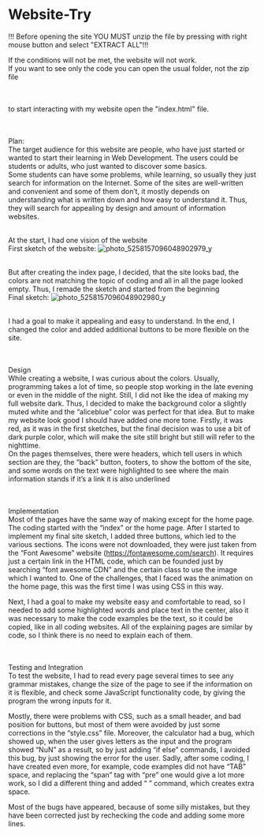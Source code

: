 # Website-Try

!!! Before opening the site YOU MUST unzip the file by pressing with right mouse button and select "EXTRACT ALL"!!! <br>

If the conditions will not be met, the website will not work. <br>
If you want to see only the code you can open the usual folder, not the zip file <br><br><br>



to start interacting with my website open the "index.html" file. <br><br><br>





Plan: <br>
The target audience for this website are people, who have just started or wanted to start their 
learning in Web Development. The users could be students or adults, who just wanted to 
discover some basics. <br>
Some students can have some problems, while learning, so usually they just search for 
information on the Internet. Some of the sites are well-written and convenient and some of them 
don’t, it mostly depends on understanding what is written down and how easy to understand it.
Thus, they will search for appealing by design and amount of information websites. <br><br>


At the start, I had one vision of the website <br>
First sketch of the website:
![photo_5258157096048902979_y](https://github.com/VerkholatIvan/Website-Try/assets/123458146/dafa1d7b-d440-4a67-973a-8c6bb1b19a0c)
<br><br>

But after creating the index page, I decided, that the site looks bad, the colors are not matching 
the topic of coding and all in all the page looked empty. Thus, I remade the sketch and started 
from the beginning <br>
Final sketch:
![photo_5258157096048902980_y](https://github.com/VerkholatIvan/Website-Try/assets/123458146/bdb393b0-6fac-4e5f-b5aa-0c73441a38b3)
<br><br>

I had a goal to make it appealing and easy to understand. In the end, I changed the color and 
added additional buttons to be more flexible on the site. <br><br><br>

Design <br>
While creating a website, I was curious about the colors. Usually, programming takes a lot of 
time, so people stop working in the late evening or even in the middle of the night. Still, I did not 
like the idea of making my full website dark. Thus, I decided to make the background color a 
slightly muted white and the “aliceblue” color was perfect for that idea. But to make my website 
look good I should have added one more tone. Firstly, it was red, as it was in the first sketches, but the final decision was to use a bit of dark purple color, which will make the site still 
bright but still will refer to the nighttime. <br>
On the pages themselves, there were headers, which tell users in which section are they, the
“back” button, footers, to show the bottom of the site, and some words on the text were 
highlighted to see where the main information stands if it’s a link it is also underlined <br><br><br>

Implementation <br>
Most of the pages have the same way of making except for the home page. The coding started 
with the “index” or the home page. After I started to implement my final site sketch, I added 
three buttons, which led to the various sections. The icons were not downloaded, they were just 
taken from the “Font Awesome” website (https://fontawesome.com/search). It requires just a
certain link in the HTML code, which can be founded just by searching “font awesome CDN”
and the certain class to use the image which I wanted to. One of the challenges, that I faced 
was the animation on the home page, this was the first time I was using CSS in this way. <br>

Next, I had a goal to make my website easy and comfortable to read, so I needed to add some 
highlighted words and place text in the center, also it was necessary to make the code 
examples be the text, so it could be copied, like in all coding websites. All of the explaining 
pages are similar by code, so I think there is no need to explain each of them. <br><br><br>

Testing and Integration <br>
To test the website, I had to read every page several times to see any grammar mistakes, 
change the size of the page to see if the information on it is flexible, and check some JavaScript 
functionality code, by giving the program the wrong inputs for it. <br>

Mostly, there were problems with CSS, such as a small header, and bad position for buttons, 
but most of them were avoided by just some corrections in the “style.css” file. Moreover, the 
calculator had a bug, which showed up, when the user gives letters as the input and the 
program showed “NuN” as a result, so by just adding “if else” commands, I avoided this bug, by 
just showing the error for the user. Sadly, after some coding, I have created even more, for 
example, code examples did not have “TAB” space, and replacing the “span” tag with “pre” one 
would give a lot more work, so I did a different thing and added “&nbsp;” command, which 
creates extra space. <br>

Most of the bugs have appeared, because of some silly mistakes, but they have been corrected 
just by rechecking the code and adding some more lines.

